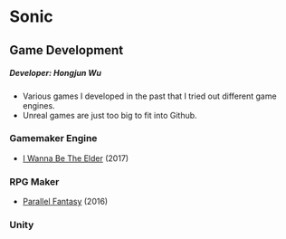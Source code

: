 # Sonic
## Game Development
##### Developer: Hongjun Wu
* Various games I developed in the past that I tried out different game engines. 
* Unreal games are just too big to fit into Github.
### Gamemaker Engine
* [I Wanna Be The Elder](https://github.com/Errrneist/Sonic/tree/master/Project%20Iwanna) (2017)
### RPG Maker
* [Parallel Fantasy](https://github.com/Errrneist/Sonic/tree/master/Project%20Parallel%20Fantasy) (2016)
### Unity
